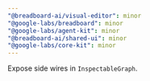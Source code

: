 ```yaml
---
"@breadboard-ai/visual-editor": minor
"@google-labs/breadboard": minor
"@google-labs/agent-kit": minor
"@breadboard-ai/shared-ui": minor
"@google-labs/core-kit": minor
---
```


Expose side wires in `InspectableGraph`.
